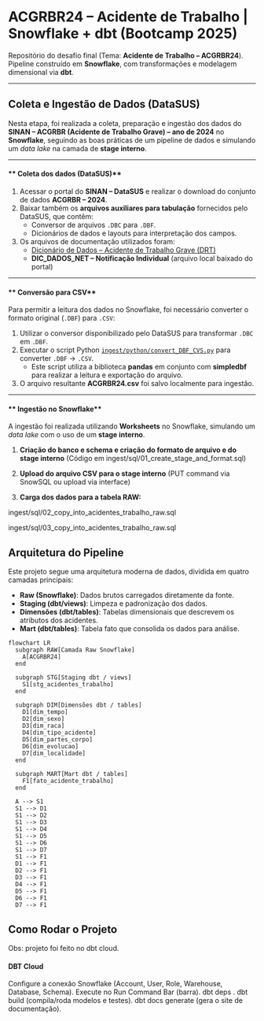 # ACGRBR24 – Acidente de Trabalho | Snowflake + dbt (Bootcamp 2025)

Repositório do desafio final (Tema: **Acidente de Trabalho – ACGRBR24**).  
Pipeline construído em **Snowflake**, com transformações e modelagem dimensional via **dbt**.  

---

 ## Coleta e Ingestão de Dados (DataSUS)

Nesta etapa, foi realizada a coleta, preparação e ingestão dos dados do **SINAN – ACGRBR (Acidente de Trabalho Grave) – ano de 2024** no **Snowflake**, seguindo as boas práticas de um pipeline de dados e simulando um *data lake* na camada de **stage interno**.

---

#### ** Coleta dos dados (DataSUS)**
1. Acessar o portal do **SINAN – DataSUS** e realizar o download do conjunto de dados **ACGRBR – 2024**.  
2. Baixar também os **arquivos auxiliares para tabulação** fornecidos pelo DataSUS, que contêm:
   - Conversor de arquivos `.DBC` para `.DBF`.
   - Dicionários de dados e layouts para interpretação dos campos.
3. Os arquivos de documentação utilizados foram:
   - [Dicionário de Dados – Acidente de Trabalho Grave (DRT)](https://portalsinan.saude.gov.br/images/documentos/Agravos/DRT%20Acidente%20Trabalho%20Grave/DIC_DADOS_DRT_Acidente_Trabalho_grave_v5.pdf)
   - **DIC_DADOS_NET – Notificação Individual** (arquivo local baixado do portal)

---

#### ** Conversão para CSV**
Para permitir a leitura dos dados no Snowflake, foi necessário converter o formato original (`.DBF`) para `.CSV`:

1. Utilizar o conversor disponibilizado pelo DataSUS para transformar `.DBC` em `.DBF`.
2. Executar o script Python [`ingest/python/convert_DBF_CVS.py`](ingest/python/convert_DBF_CVS.py) para converter `.DBF` → `.CSV`.  
   - Este script utiliza a biblioteca **pandas** em conjunto com **simpledbf** para realizar a leitura e exportação do arquivo.
3. O arquivo resultante **ACGRBR24.csv** foi salvo localmente para ingestão.

---

#### ** Ingestão no Snowflake**
A ingestão foi realizada utilizando **Worksheets** no Snowflake, simulando um *data lake* com o uso de um **stage interno**.

1. **Criação do banco e schema e criação do formato de arquivo e do stage interno**
(Código em ingest/sql/01_create_stage_and_format.sql)

2. **Upload do arquivo CSV para o stage interno** (PUT command via SnowSQL ou upload via interface)

3. **Carga dos dados para a tabela RAW:**

ingest/sql/02_copy_into_acidentes_trabalho_raw.sql

ingest/sql/03_copy_into_acidentes_trabalho_raw.sql


##  Arquitetura do Pipeline

Este projeto segue uma arquitetura moderna de dados, dividida em quatro camadas principais:

- **Raw (Snowflake)**: Dados brutos carregados diretamente da fonte.
- **Staging (dbt/views)**: Limpeza e padronização dos dados.
- **Dimensões (dbt/tables)**: Tabelas dimensionais que descrevem os atributos dos acidentes.
- **Mart (dbt/tables)**: Tabela fato que consolida os dados para análise.

```mermaid
flowchart LR
  subgraph RAW[Camada Raw Snowflake]
    A[ACGRBR24]
  end

  subgraph STG[Staging dbt / views]
    S1[stg_acidentes_trabalho]
  end

  subgraph DIM[Dimensões dbt / tables]
    D1[dim_tempo]
    D2[dim_sexo]
    D3[dim_raca]
    D4[dim_tipo_acidente]
    D5[dim_partes_corpo]
    D6[dim_evolucao]
    D7[dim_localidade]
  end

  subgraph MART[Mart dbt / tables]
    F1[fato_acidente_trabalho]
  end

  A --> S1
  S1 --> D1
  S1 --> D2
  S1 --> D3
  S1 --> D4
  S1 --> D5
  S1 --> D6
  S1 --> D7
  S1 --> F1
  D1 --> F1
  D2 --> F1
  D3 --> F1
  D4 --> F1
  D5 --> F1
  D6 --> F1
  D7 --> F1
```

  ## Como Rodar o Projeto 
Obs: projeto foi feito no dbt cloud.
  #### DBT Cloud
Configure a conexão Snowflake (Account, User, Role, Warehouse, Database, Schema).
Execute no Run Command Bar (barra).
dbt deps .
dbt build (compila/roda modelos e testes).
dbt docs generate (gera o site de documentação).




